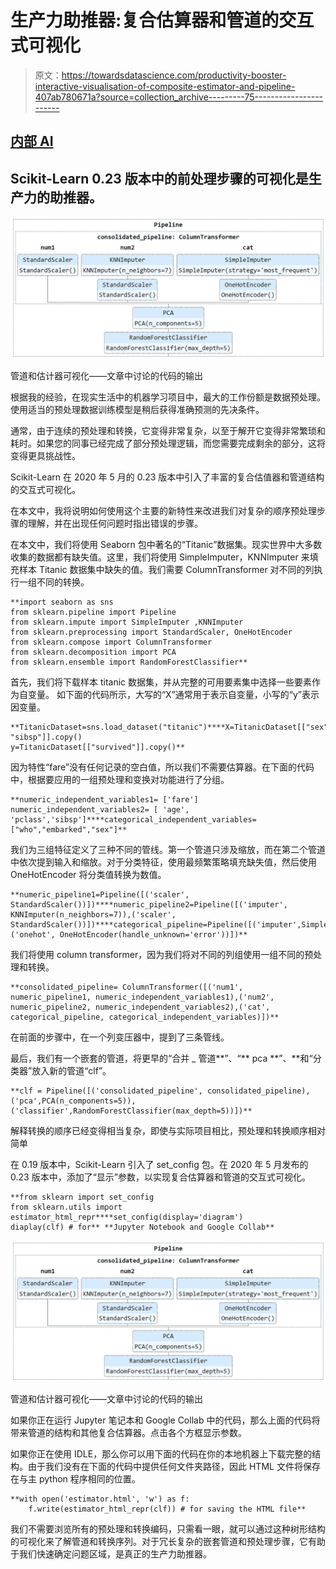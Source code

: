 # 生产力助推器:复合估算器和管道的交互式可视化

> 原文：<https://towardsdatascience.com/productivity-booster-interactive-visualisation-of-composite-estimator-and-pipeline-407ab780671a?source=collection_archive---------75----------------------->

## [内部 AI](https://towardsdatascience.com/data-visualization/home)

## Scikit-Learn 0.23 版本中的前处理步骤的可视化是生产力的助推器。

![](img/e6b9bca255cc8ecb65aca5a963fd555a.png)

管道和估计器可视化——文章中讨论的代码的输出

根据我的经验，在现实生活中的机器学习项目中，最大的工作份额是数据预处理。使用适当的预处理数据训练模型是稍后获得准确预测的先决条件。

通常，由于连续的预处理和转换，它变得非常复杂，以至于解开它变得非常繁琐和耗时。如果您的同事已经完成了部分预处理逻辑，而您需要完成剩余的部分，这将变得更具挑战性。

Scikit-Learn 在 2020 年 5 月的 0.23 版本中引入了丰富的复合估值器和管道结构的交互式可视化。

在本文中，我将说明如何使用这个主要的新特性来改进我们对复杂的顺序预处理步骤的理解，并在出现任何问题时指出错误的步骤。

在本文中，我们将使用 Seaborn 包中著名的“Titanic”数据集。现实世界中大多数收集的数据都有缺失值。这里，我们将使用 SimpleImputer，KNNImputer 来填充样本 Titanic 数据集中缺失的值。我们需要 ColumnTransformer 对不同的列执行一组不同的转换。

```
**import seaborn as sns
from sklearn.pipeline import Pipeline
from sklearn.impute import SimpleImputer ,KNNImputer
from sklearn.preprocessing import StandardScaler, OneHotEncoder
from sklearn.compose import ColumnTransformer
from sklearn.decomposition import PCA
from sklearn.ensemble import RandomForestClassifier**
```

首先，我们将下载样本 titanic 数据集，并从完整的可用要素集中选择一些要素作为自变量。
如下面的代码所示，大写的“X”通常用于表示自变量，小写的“y”表示因变量。

```
**TitanicDataset=sns.load_dataset("titanic")****X=TitanicDataset[["sex","age","fare","embarked","who","pclass",
"sibsp"]].copy()
y=TitanicDataset[["survived"]].copy()**
```

因为特性“fare”没有任何记录的空白值，所以我们不需要估算器。在下面的代码中，根据要应用的一组预处理和变换对功能进行了分组。

```
**numeric_independent_variables1= ['fare']
numeric_independent_variables2= [ 'age', 'pclass','sibsp']****categorical_independent_variables=["who","embarked","sex"]**
```

我们为三组特征定义了三种不同的管线。第一个管道只涉及缩放，而在第二个管道中依次提到输入和缩放。对于分类特征，使用最频繁策略填充缺失值，然后使用 OneHotEncoder 将分类值转换为数值。

```
**numeric_pipeline1=Pipeline([('scaler', StandardScaler())])****numeric_pipeline2=Pipeline([('imputer', KNNImputer(n_neighbors=7)),('scaler', StandardScaler())])****categorical_pipeline=Pipeline([('imputer',SimpleImputer(strategy='most_frequent')),('onehot', OneHotEncoder(handle_unknown='error'))])**
```

我们将使用 column transformer，因为我们将对不同的列组使用一组不同的预处理和转换。

```
**consolidated_pipeline= ColumnTransformer([('num1', numeric_pipeline1, numeric_independent_variables1),('num2', numeric_pipeline2, numeric_independent_variables2),('cat', categorical_pipeline, categorical_independent_variables)])**
```

在前面的步骤中，在一个列变压器中，提到了三条管线。

最后，我们有一个嵌套的管道，将更早的“合并 _ 管道**”、“** pca **”、**和“分类器”放入新的管道“clf”。

```
**clf = Pipeline([('consolidated_pipeline', consolidated_pipeline),('pca',PCA(n_components=5)),('classifier',RandomForestClassifier(max_depth=5))])**
```

解释转换的顺序已经变得相当复杂，即使与实际项目相比，预处理和转换顺序相对简单

在 0.19 版本中，Scikit-Learn 引入了 set_config 包。在 2020 年 5 月发布的 0.23 版本中，添加了“显示”参数，以实现复合估算器和管道的交互式可视化。

```
**from sklearn import set_config
from sklearn.utils import estimator_html_repr****set_config(display='diagram')
diaplay(clf) # for** **Jupyter Notebook and Google Collab**
```

![](img/e6b9bca255cc8ecb65aca5a963fd555a.png)

管道和估计器可视化——文章中讨论的代码的输出

如果你正在运行 Jupyter 笔记本和 Google Collab 中的代码，那么上面的代码将带来管道的结构和其他复合估算器。点击各个方框显示参数。

如果你正在使用 IDLE，那么你可以用下面的代码在你的本地机器上下载完整的结构。由于我们没有在下面的代码中提供任何文件夹路径，因此 HTML 文件将保存在与主 python 程序相同的位置。

```
**with open('estimator.html', 'w') as f:
    f.write(estimator_html_repr(clf)) # for saving the HTML file**
```

我们不需要浏览所有的预处理和转换编码，只需看一眼，就可以通过这种树形结构的可视化来了解管道和转换序列。对于冗长复杂的嵌套管道和预处理步骤，它有助于我们快速确定问题区域，是真正的生产力助推器。